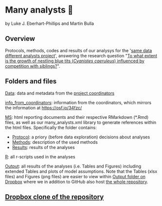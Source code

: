 # Many analysts  :hatched_chick:

by Luke J. Eberhart-Phillips and Martin Bulla

## **Overview**

Protocols, methods, codes and results of our analysys for the '[same data different analysts project](https://osf.io/mn5aj/)', answering the research question "[To what extent is the growth of nestling blue tits (*Cyanistes caeruleus*) influenced by competition with siblings?](https://osf.io/34fzc/)".


## **Folders and files**

[Data](https://github.com/MartinBulla/many_analysts/tree/master/Data): data and metadata from the [project coordinators](https://osf.io/34fzc/)

[info_from_coordinators](https://github.com/MartinBulla/many_analysts/tree/master/info_from_coordinators): information from the coordinators, which mirrors the information at https://osf.io/34fzc/

[MS](https://github.com/MartinBulla/many_analysts/tree/master/MS): html reporting documents and their respective RMarkdown (*.Rmd) files, as well as our many_analysts.xml library to generate references within the html files. Specifically the folder contains:
- [Protocol](https://raw.githack.com/MartinBulla/many_analysts/master/MS/Protocol.html): a priory (before data exploration) decisions about analyses 
- [Methods](https://raw.githack.com/MartinBulla/many_analysts/master/MS/Methods.html): description of the used methods
- [Results](https://raw.githack.com/MartinBulla/many_analysts/master/MS/Results.html): results of the analyses

[R](https://github.com/MartinBulla/many_analysts/tree/master/R): all r-scripts used in the analyses

[Output](https://github.com/MartinBulla/many_analysts/tree/master/R): all results of the analyses (i.e. Tables and Figures) including extended Tables and plots of model assumptions. Note that the Tables (xlsx files) and Figures (png files) are easier to view within [Output folder on Dropbox](https://www.dropbox.com/sh/fmyp12uu45qruwo/AACkHcZAZvqYL0Z0Z1ZIShF1a?dl=0) where we in addition to GitHub also host [the whole repository](https://www.dropbox.com/sh/fbtne85baapqh0h/AABMEZgtROzyBv1e20bXEgpHa?dl=0).

## [Dropbox clone of the repository](https://www.dropbox.com/sh/fbtne85baapqh0h/AABMEZgtROzyBv1e20bXEgpHa?dl=0)